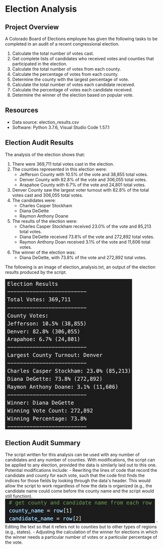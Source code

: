 # Election Analysis

## Project Overview

A Colorado Board of Elections employee has given the following tasks to be completed in an audit of a recent congressional election.

1. Calculate the total number of votes cast.
2. Get complete lists of candidates who received votes and counties that participated in the election.
3. Calculate the total number of votes from each county.
4. Calculate the percentage of votes from each county.
5. Determine the county with the largest percentage of vote.
6. Calculate the total number of votes each candidate received.
7. Calculate the percentage of votes each candidate received.
8. Determine the winner of the election based on popular vote.

## Resources
   - Data source: election_results.csv
   - Software: Python 3.7.6, Visual Studio Code 1.57.1

## Election Audit Results

The analysis of the election shows that:
1. There were 369,711 total votes cast in the election.
2. The counties represented in this election were:
	- Jefferson County with 10.5% of the vote and 38,855 total votes.
	- Denver County with 82.8% of the vote and 306,055 total votes.
	- Arapahoe County with 6.7% of the vote and 24,801 total votes.
3. Denver County saw the largest voter turnout with 82.8% of the total votes cast and 306,055 total votes.
4. The candidates were:
	- Charles Casper Stockham
	- Diana DeGette
	- Raymon Anthony Doane
5. The results of the election were:
	- Charles Casper Stockham received 23.0% of the vote and 85,213 total votes.
	- Diana DeGette received 73.8% of the vote and 272,892 total votes.
	- Raymon Anthony Doan received 3.1% of the vote and 11,606 total votes.
6. The winner of the election was:
	- Diana DeGette, with 73.8% of the vote and 272,892 total votes.

The following is an image of election_analysis.txt, an output of the election results produced by the script.

![Election Analysis Output](Resources/election-analysis-output.png)

## Election Audit Summary

The script written for this analysis can be used with any number of candidates and any number of counties. With modifications, the script can be applied to any election, provided the data is similarly laid out to this one. Potential modifications include:
	- Rewriting the lines of code that record the candidate and county for each vote, such that the code first finds the indices for those fields by looking through the data's header. This would allow the script to work regardless of how the data is organized (e.g., the candidate name could come before the county name and the script would still function).
	![Name Retrieval Code](Resources/name-retrieval-code.png)
	- Editing the text so that it refers not to counties but to other types of regions (e.g., states).
	- Adjusting the calculation of the winner for elections in which the winner needs a particular number of votes or a particular percentage of the vote.
